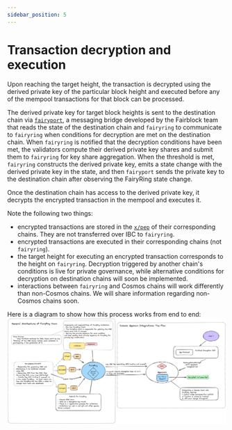 ```yaml
---
sidebar_position: 5
---
```


# Transaction decryption and execution

Upon reaching the target height, the transaction is decrypted using the derived private key of the particular block height
and executed before any of the mempool transactions for that block can be processed.

The derived private key for target block heights is sent to the destination chain via [`fairyport`](../advanced/fairyport.md),
a messaging bridge developed by the Fairblock team that reads the state of the destination chain and `fairyring` to communicate to
`fairyring` when conditions for decryption are met on the destination chain.
When `fairyring` is notified that the decryption conditions have been met,
the validators compute their derived private key shares and submit them to `fairyring` for key share aggregation.
When the threshold is met, `fairyring` constructs the derived private key, emits a state change with the derived private key in the state,
and then `fairyport` sends the private key to the destination chain after observing the FairyRing state change.

Once the destination chain has access to the derived private key, it decrypts the encrypted transaction in the mempool and executes it.

Note the following two things:

- encrypted transactions are stored in the [`x/pep`](../advanced/pep_module.md) of their corresponding chains. They are not transferred over IBC to `fairyring`.
- encrypted transactions are executed in their corresponding chains (not `fairyring`).
- the target height for executing an encrypted transaction corresponds to the height on `fairyring`. Decryption triggered by another chain's conditions is live for private governance, while alternative conditions for decryption on destination chains will soon be implemented.
- interactions between `fairyring` and Cosmos chains will work differently than non-Cosmos chains. We will share information regarding non-Cosmos chains soon.

Here is a diagram to show how this process works from end to end:
![](../assets/cosmos_architecture.png)
